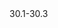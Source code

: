 <stop-note title="Read Knight 4ed" icon="stopnoteicons:book-icon">
<span slot="message">30.1-30.3</span>
</stop-note>